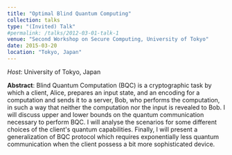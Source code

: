```yaml
---
title: "Optimal Blind Quantum Computing"
collection: talks
type: "(Invited) Talk"
#permalink: /talks/2012-03-01-talk-1
venue: "Second Workshop on Secure Computing, University of Tokyo"
date: 2015-03-20
location: "Tokyo, Japan"
---
```


*Host*: University of Tokyo, Japan 

**Abstract**:  Blind Quantum Computation (BQC) is a cryptographic task by which a client, Alice, prepares an input state, and an encoding for a computation and sends it to a server, Bob, who performs the computation, in such a way that neither the computation nor the input is revealed to Bob. I will discuss upper and lower bounds on the quantum communication necessary to perform BQC. I will analyse the scenarios for some different choices of the client's quantum capabilities. Finally, I will present a generalization of BQC protocol which requires exponentially less quantum communication when the client possess a bit more sophisticated device.
